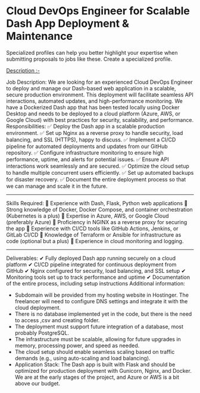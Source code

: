 # Cloud DevOps Engineer for Scalable Dash App Deployment & Maintenance

Specialized profiles can help you better highlight your expertise when submitting proposals to jobs like these. Create a specialized profile.

 [Description :-](https://www.upwork.com/jobs/Cloud-DevOps-Engineer-for-Scalable-Dash-App-Deployment-Maintenance_~021898600202990364707/?referrer_url_path=%2Fnx%2Fsearch%2Fjobs%2F)

Job Description:
We are looking for an experienced Cloud DevOps Engineer to deploy and manage our Dash-based web application in a scalable, secure production environment. This deployment will facilitate seamless API interactions, automated updates, and high-performance monitoring.
We have a Dockerized Dash app that has been tested locally using Docker Desktop and needs to be deployed to a cloud platform (Azure, AWS, or Google Cloud) with best practices for security, scalability, and performance.
Responsibilities:
✅ Deploy the Dash app in a scalable production environment.
✅ Set up Nginx as a reverse proxy to handle security, load balancing, and SSL (HTTPS), happy to discuss.
✅ Implement a CI/CD pipeline for automated deployments and updates from our GitHub repository.
✅ Configure infrastructure monitoring to ensure high performance, uptime, and alerts for potential issues.
✅ Ensure API interactions work seamlessly and are secured.
✅ Optimize the cloud setup to handle multiple concurrent users efficiently.
✅ Set up automated backups for disaster recovery.
✅ Document the entire deployment process so that we can manage and scale it in the future.
________________________________________
Skills Required:
🔹 Experience with Dash, Flask, Python web applications
🔹 Strong knowledge of Docker, Docker Compose, and container orchestration (Kubernetes is a plus)
🔹 Expertise in Azure, AWS, or Google Cloud (preferably Azure)
🔹 Proficiency in NGINX as a reverse proxy for securing the app
🔹 Experience with CI/CD tools like GitHub Actions, Jenkins, or GitLab CI/CD
🔹 Knowledge of Terraform or Ansible for infrastructure as code (optional but a plus)
🔹 Experience in cloud monitoring and logging.
________________________________________
Deliverables:
✔ Fully deployed Dash app running securely on a cloud platform
✔ CI/CD pipeline integrated for continuous deployment from GitHub
✔ Nginx configured for security, load balancing, and SSL setup
✔ Monitoring tools set up to track performance and uptime
✔ Documentation of the entire process, including setup instructions
Additional information:
- Subdomain will be provided from my hosting website in Hostinger. The freelancer will need to configure DNS settings and integrate it with the cloud deployment.
- There is no database implemented yet in the code, but there is the need to access ,csv and creating folder.
- The deployment must support future integration of a database, most probably PostgreSQL.
- The infrastructure must be scalable, allowing for future upgrades in memory, processing power, and speed as needed.
- The cloud setup should enable seamless scaling based on traffic demands (e.g., using auto-scaling and load balancing).
- Application Stack: The Dash app is built with Flask and should be optimized for production deployment with Gunicorn, Nginx, and Docker.
We are at the early stages of the project, and Azure or AWS is a bit above our budget.
